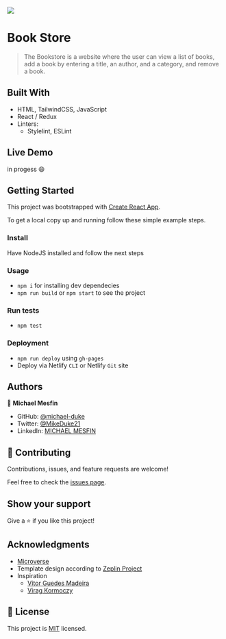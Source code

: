![](https://img.shields.io/badge/Microverse-blueviolet)

# Book Store

> The Bookstore is a website where the user can view a list of books, add a book by entering a title, an author, and a category, and remove a book.


## Built With

- HTML, TailwindCSS, JavaScript
- React / Redux
- Linters:
  - Stylelint, ESLint

## Live Demo 

in progess :smile: 


## Getting Started

This project was bootstrapped with [Create React App](https://github.com/facebook/create-react-app).


To get a local copy up and running follow these simple example steps.

### Install
Have NodeJS installed and follow the next steps
### Usage
- `npm i` for installing dev dependecies
- `npm run build` or `npm start` to see the project
### Run tests
- `npm test`
### Deployment
- `npm run deploy` using `gh-pages`
- Deploy via Netlify `CLI` or Netlify `Git` site

## Authors

👤 **Michael Mesfin**

- GitHub: [@michael-duke](https://github.com/michael-duke)
- Twitter: [@MikeDuke21](https://twitter.com/MikeDuke21)
- LinkedIn: [MICHAEL MESFIN](https://linkedin.com/in/https://www.linkedin.com/in/michael-21-duke/)

## 🤝 Contributing

Contributions, issues, and feature requests are welcome!

Feel free to check the [issues page](../../issues/).

## Show your support

Give a ⭐️ if you like this project!

## Acknowledgments

- [Microverse](https://microverse.org)
- Template design according to [Zeplin Project](https://app.zeplin.io/project/5b35a9e13227086040f8eb75/screen/5b695e29bb8c844f118f9378)
- Inspiration
  - [Vitor Guedes Madeira](https://github.com/VitorGuedesMadeira)
  - [Virag Kormoczy](https://github.com/virag-ky)

## 📝 License

This project is [MIT](./MIT.md) licensed.
